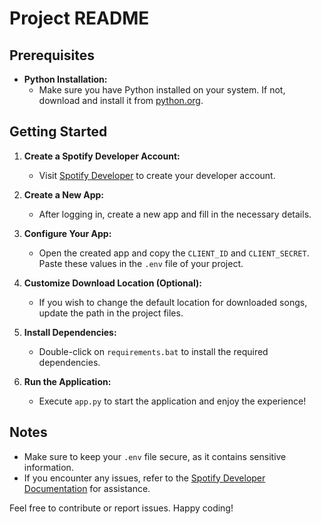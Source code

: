 # Project README

## Prerequisites

- **Python Installation:**
  - Make sure you have Python installed on your system. If not, download and install it from [python.org](https://www.python.org/).

## Getting Started

1. **Create a Spotify Developer Account:**
   - Visit [Spotify Developer](https://developer.spotify.com/) to create your developer account.

2. **Create a New App:**
   - After logging in, create a new app and fill in the necessary details.

3. **Configure Your App:**
   - Open the created app and copy the `CLIENT_ID` and `CLIENT_SECRET`. Paste these values in the `.env` file of your project.

4. **Customize Download Location (Optional):**
   - If you wish to change the default location for downloaded songs, update the path in the project files.

5. **Install Dependencies:**
   - Double-click on `requirements.bat` to install the required dependencies.

6. **Run the Application:**
   - Execute `app.py` to start the application and enjoy the experience!

## Notes
- Make sure to keep your `.env` file secure, as it contains sensitive information.
- If you encounter any issues, refer to the [Spotify Developer Documentation](https://developer.spotify.com/documentation/) for assistance.

Feel free to contribute or report issues. Happy coding!
